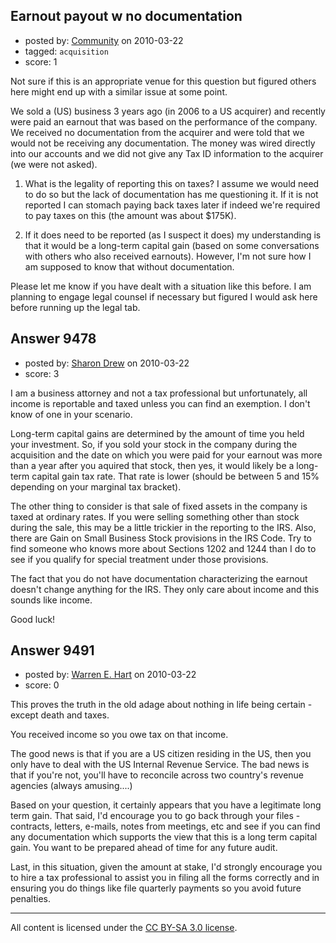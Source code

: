 ## Earnout payout w no documentation

- posted by: [Community](https://stackexchange.com/users/-1/-1-community) on 2010-03-22
- tagged: `acquisition`
- score: 1

Not sure if this is an appropriate venue for this question but figured others here might end up with a similar issue at some point.

We sold a (US) business 3 years ago (in 2006 to a US acquirer) and recently were paid an earnout that was based on the performance of the company.  We received no documentation from the acquirer and were told that we would not be receiving any documentation.  The money was wired directly into our accounts and we did not give any Tax ID information to the acquirer (we were not asked).

1) What is the legality of reporting this on taxes?  I assume we would need to do so but the lack of documentation has me questioning it.  If it is not reported I can stomach paying back taxes later if indeed we're required to pay taxes on this (the amount was about $175K).

2) If it does need to be reported (as I suspect it does) my understanding is that it would be a long-term capital gain (based on some conversations with others who also received earnouts).  However, I'm not sure how I am supposed to know that without documentation.

Please let me know if you have dealt with a situation like this before.  I am planning to engage legal counsel if necessary but figured I would ask here before running up the legal tab.


## Answer 9478

- posted by: [Sharon Drew](https://stackexchange.com/users/-1/2747-sharon-drew) on 2010-03-22
- score: 3

I am a business attorney and not a tax professional but unfortunately, all income is reportable and taxed unless you can find an exemption. I don't know of one in your scenario. 

Long-term capital gains are determined by the amount of time you held your investment. So, if you sold your stock in the company during the acquisition and the date on which you were paid for your earnout was more than a year after you aquired that stock, then yes, it would likely be a long-term capital gain tax rate. That rate is lower (should be between 5 and 15% depending on your marginal tax bracket). 

The other thing to consider is that sale of fixed assets in the company is taxed at ordinary rates. If you were selling something other than stock during the sale, this may be a little trickier in the reporting to the IRS. Also, there are Gain on Small Business Stock provisions in the IRS Code. Try to find someone who knows more about Sections 1202 and 1244 than I do to see if you qualify for special treatment under those provisions. 

The fact that you do not have documentation characterizing the earnout doesn't change anything for the IRS. They only care about income and this sounds like income. 

Good luck!


## Answer 9491

- posted by: [Warren E. Hart](https://stackexchange.com/users/-1/2058-warren-e-hart) on 2010-03-22
- score: 0

This proves the truth in the old adage about nothing in life being certain - except death and taxes.

You received income so you owe tax on that income.

The good news is that if you are a US citizen residing in the US, then you only have to deal with the US Internal Revenue Service. The bad news is that if you're not, you'll have to reconcile across two country's revenue agencies (always amusing....)

Based on your question, it certainly appears that you have a legitimate long term gain. That said, I'd encourage you to go back through your files - contracts, letters, e-mails, notes from meetings, etc and see if you can find any documentation which supports the view that this is a long term capital gain. You want to be prepared ahead of time for any future audit.

Last, in this situation, given the amount at stake, I'd strongly encourage you to hire a tax professional to assist you in filing all the forms correctly and in ensuring you do things like file quarterly payments so you avoid future penalties.




---

All content is licensed under the [CC BY-SA 3.0 license](https://creativecommons.org/licenses/by-sa/3.0/).
